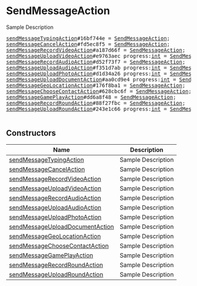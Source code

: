 # SendMessageAction

Sample Description

<pre>
<a href="../constructor/sendMessageTypingAction">sendMessageTypingAction</a>#16bf744e = <a href="../type/SendMessageAction.md">SendMessageAction</a>;
<a href="../constructor/sendMessageCancelAction">sendMessageCancelAction</a>#fd5ec8f5 = <a href="../type/SendMessageAction.md">SendMessageAction</a>;
<a href="../constructor/sendMessageRecordVideoAction">sendMessageRecordVideoAction</a>#a187d66f = <a href="../type/SendMessageAction.md">SendMessageAction</a>;
<a href="../constructor/sendMessageUploadVideoAction">sendMessageUploadVideoAction</a>#e9763aec progress:<a href="../type/int.md">int</a> = <a href="../type/SendMessageAction.md">SendMessageAction</a>;
<a href="../constructor/sendMessageRecordAudioAction">sendMessageRecordAudioAction</a>#d52f73f7 = <a href="../type/SendMessageAction.md">SendMessageAction</a>;
<a href="../constructor/sendMessageUploadAudioAction">sendMessageUploadAudioAction</a>#f351d7ab progress:<a href="../type/int.md">int</a> = <a href="../type/SendMessageAction.md">SendMessageAction</a>;
<a href="../constructor/sendMessageUploadPhotoAction">sendMessageUploadPhotoAction</a>#d1d34a26 progress:<a href="../type/int.md">int</a> = <a href="../type/SendMessageAction.md">SendMessageAction</a>;
<a href="../constructor/sendMessageUploadDocumentAction">sendMessageUploadDocumentAction</a>#aa0cd9e4 progress:<a href="../type/int.md">int</a> = <a href="../type/SendMessageAction.md">SendMessageAction</a>;
<a href="../constructor/sendMessageGeoLocationAction">sendMessageGeoLocationAction</a>#176f8ba1 = <a href="../type/SendMessageAction.md">SendMessageAction</a>;
<a href="../constructor/sendMessageChooseContactAction">sendMessageChooseContactAction</a>#628cbc6f = <a href="../type/SendMessageAction.md">SendMessageAction</a>;
<a href="../constructor/sendMessageGamePlayAction">sendMessageGamePlayAction</a>#dd6a8f48 = <a href="../type/SendMessageAction.md">SendMessageAction</a>;
<a href="../constructor/sendMessageRecordRoundAction">sendMessageRecordRoundAction</a>#88f27fbc = <a href="../type/SendMessageAction.md">SendMessageAction</a>;
<a href="../constructor/sendMessageUploadRoundAction">sendMessageUploadRoundAction</a>#243e1c66 progress:<a href="../type/int.md">int</a> = <a href="../type/SendMessageAction.md">SendMessageAction</a>;

</pre>

## Constructors

| Name | Description |
|------|-------------|
| [sendMessageTypingAction](../constructor/sendMessageTypingAction.md) | Sample Description |
| [sendMessageCancelAction](../constructor/sendMessageCancelAction.md) | Sample Description |
| [sendMessageRecordVideoAction](../constructor/sendMessageRecordVideoAction.md) | Sample Description |
| [sendMessageUploadVideoAction](../constructor/sendMessageUploadVideoAction.md) | Sample Description |
| [sendMessageRecordAudioAction](../constructor/sendMessageRecordAudioAction.md) | Sample Description |
| [sendMessageUploadAudioAction](../constructor/sendMessageUploadAudioAction.md) | Sample Description |
| [sendMessageUploadPhotoAction](../constructor/sendMessageUploadPhotoAction.md) | Sample Description |
| [sendMessageUploadDocumentAction](../constructor/sendMessageUploadDocumentAction.md) | Sample Description |
| [sendMessageGeoLocationAction](../constructor/sendMessageGeoLocationAction.md) | Sample Description |
| [sendMessageChooseContactAction](../constructor/sendMessageChooseContactAction.md) | Sample Description |
| [sendMessageGamePlayAction](../constructor/sendMessageGamePlayAction.md) | Sample Description |
| [sendMessageRecordRoundAction](../constructor/sendMessageRecordRoundAction.md) | Sample Description |
| [sendMessageUploadRoundAction](../constructor/sendMessageUploadRoundAction.md) | Sample Description |

